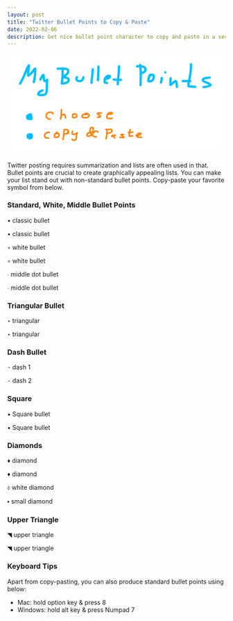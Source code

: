 ```yaml
---
layout: post
title: "Twitter Bullet Points to Copy & Paste"
date: 2022-02-06
description: Get nice bullet point character to copy and paste in a second.
---
```


![Twitter Bullet Points How To](/images/twitter-bullet-points.png)

Twitter posting requires summarization and lists are often used in that. 
Bullet points are crucial to create graphically appealing lists.
You can make your list stand out with non-standard bullet points. Copy-paste your favorite symbol from below.


### Standard, White, Middle Bullet Points

• classic bullet

• classic bullet

◦ white bullet

◦ white bullet

∙ middle dot bullet

∙ middle dot bullet


### Triangular Bullet
‣ triangular

‣ triangular


### Dash Bullet
⁃ dash 1

⁃ dash 2



### Square

▪ Square bullet

▪ Square bullet


### Diamonds

♦ diamond

♦ diamond

⬨ white diamond

⬩ small diamond 



### Upper Triangle 

◥ upper triangle

◥ upper triangle


### Keyboard Tips

Apart from copy-pasting, you can also produce standard bullet points using below:
- Mac: hold option key & press 8
- Windows: hold alt key & press Numpad 7

